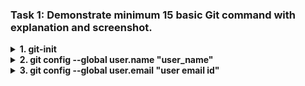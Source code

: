 ### Task 1: Demonstrate minimum 15 basic Git command with explanation and screenshot.
<!-- git-init  -->
<details><summary><b>  1. git-init</b></summary>  
  
```
    1. It is used to initialize the repository. 
    2. Once hit enter after this command, a hidden folder '.git' will be created in the target folder. 
    3. It contains all the backlog references of the current git directories history.
```  
![git_init_image](https://user-images.githubusercontent.com/114586341/193465368-f105958e-6df1-4ad2-b334-5fc54ef652e4.png)
</details>


<!-- git config --global user.name  -->
<details><summary><b>  2. git config --global user.name "user_name"</b></summary>

```    
1. It is used to configure the user name of the github account which we going to work with.
2. It is one time activity required at inital phase of git configuration. If required, can change at any time.
```  
![git_config_user_name](https://user-images.githubusercontent.com/114586341/193466984-2194ef38-24fc-4525-a0c9-3c3fa2e0ccd3.png)
</details>



<!-- git config --global user.email "user email id"  -->
<details><summary><b>  3. git config --global user.email "user email id"</b></summary>
  
```
1. It is used to configure the user email ID of the github account which we going to work with.
2. It is one time activity required at inital phase of git configuration. If required, can change at any time.
```
![git_config_user_email](https://user-images.githubusercontent.com/114586341/193468251-51fac83a-5409-4d41-9999-a8a70b35295a.png)
</details>

